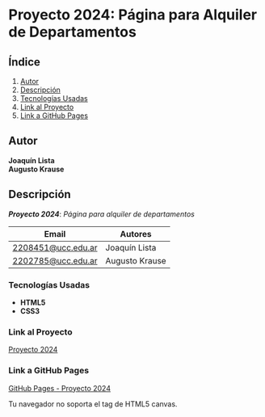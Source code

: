 # Proyecto 2024: Página para Alquiler de Departamentos

## Índice

1. [Autor](#autor)
2. [Descripción](#descripción)
3. [Tecnologías Usadas](#tecnologías-usadas)
4. [Link al Proyecto](#link-al-proyecto)
5. [Link a GitHub Pages](#link-a-github-pages)

## Autor

**Joaquín Lista**  
**Augusto Krause**

## Descripción

**_Proyecto 2024_**: _Página para alquiler de departamentos_

| Email              | Autores        |
| ------------------ | -------------- |
| 2208451@ucc.edu.ar | Joaquín Lista  |
| 2202785@ucc.edu.ar | Augusto Krause |

### Tecnologías Usadas

- **HTML5**
- **CSS3**

### Link al Proyecto

[Proyecto 2024](https://ucc-labcompu2.github.io/proyecto2024-krause-lista/index.html)

### Link a GitHub Pages

[GitHub Pages - Proyecto 2024](https://ucc-labcompu2.github.io/proyecto2024-krause-lista/)

<body onload="setInterval(animarLogo, 10)"></body>
      <body>
        <canvas id="myCanvas" class="ejer" width="1000px" height="500px">
          Tu navegador no soporta el tag de HTML5 canvas.
        </canvas>
      </body>
